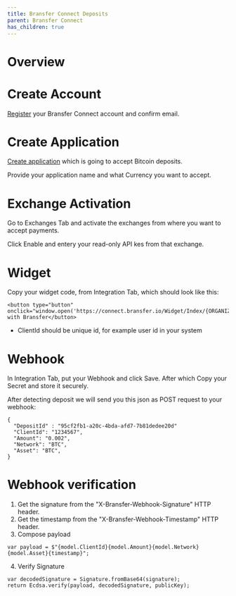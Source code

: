 ```yaml
---
title: Bransfer Connect Deposits
parent: Bransfer Connect
has_children: true
---
```


# Overview

# Create Account

[Register](https://connect.bransfer.io/auth/register) your Bransfer Connect account and confirm email.

# Create Application

[Create application](https://connect.bransfer.io/application/create) which is going to accept Bitcoin deposits.
 
Provide your application name and what Currency you want to accept.

# Exchange Activation

Go to Exchanges Tab and activate the exchanges from where you want to accept payments.

Click Enable and entery your read-only API kes from that exchange.


# Widget

Copy your widget code, from Integration Tab, which should look like this:

```
<button type="button" onclick="window.open('https://connect.bransfer.io/Widget/Index/{ORGANIZATIONID}}/CLIENTID/','popUpWindow','height=650,width=400');">Deposit with Bransfer</button>
```

* ClientId should be unique id, for example user id in your system


# Webhook

In Integration Tab, put your Webhook and click Save. After which Copy your Secret and store it securely.

After detecting deposit we will send you this json as POST request to your webhook:

```
{
  "DepositId" : "95cf2fb1-a20c-4bda-afd7-7b81dedee20d"
  "ClientId": "1234567",
  "Amount": "0.002",
  "Network": "BTC",
  "Asset": "BTC",
}

```

# Webhook verification

1. Get the signature from the "X-Bransfer-Webhook-Signature" HTTP header.
2. Get the timestamp from the "X-Bransfer-Webhook-Timestamp" HTTP header.
3. Compose payload
```
var payload = $"{model.ClientId}{model.Amount}{model.Network}{model.Asset}{timestamp}";
```
4. Verify Signature
```
var decodedSignature = Signature.fromBase64(signature);
return Ecdsa.verify(payload, decodedSignature, publicKey);
```